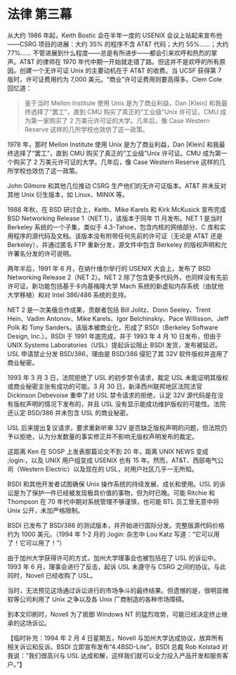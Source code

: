 # 法律 第三幕

从大约 1986 年起，Keith Bostic 会在半年一度的 USENIX 会议上站起来宣布他——CSRG 项目的进展：大约 35% 的程序不含 AT\&T 代码；大约 55%……；大约 77%…… 不管进展到什么程度——总是有所进步——都会引来欢呼和热烈的掌声。AT\&T 的律师在 1970 年代中期一开始就走错了路。但这并不是欢呼的所有原因。创建一个无许可证 Unix 的主要动机在于 AT\&T 的收费。当 UCSF 获得第 7 版时，许可证费用约为 7,000 美元。“商业”许可证费用则要高得多。Clem Cole 回忆道：

>鉴于当时 Mellon Institute 使用 Unix 是为了商业利益，Dan \[Klein] 和我最终选择了“罢工”，直到 CMU 购买了真正的“工业级”Unix 许可证。CMU 成为第一家购买了 2 万美元许可证的大学。几年后，像 Case Western Reserve 这样的几所学校也效仿了这一政策。

1978 年，那时 Mellon Institute 使用 Unix 是为了商业利益，Dan \[Klein] 和我最终选择了“罢工”，直到 CMU 购买了真正的“工业级”Unix 许可证。CMU 成为第一个购买了 2 万美元许可证的大学。几年后，像 Case Western Reserve 这样的几所学校也效仿了这一政策。

John Gilmore 和其他几位推动 CSRG 生产他们的无许可证版本。AT\&T 并未反对其他 Unix 衍生版本，如 Linux、MINIX 等。

1988 年秋，在 BSD 研讨会上，Keith、Mike Karels 和 Kirk McKusick 宣布完成 BSD Networking Release 1（NET 1），该版本于同年 11 月发布。NET 1 是当时 Berkeley 系统的一个子集，类似于 4.3-Tahoe，包含内核的网络部分、C 库和实用程序的源代码及文档。该版本没有附带任何先前的许可证（无论是 AT\&T 还是 Berkeley），并通过匿名 FTP 重新分发，源文件中包含 Berkeley 的版权声明和允许署名分发的许可说明。

两年半后，1991 年 6 月，在纳什维尔举行的 USENIX 大会上，发布了 BSD Networking Release 2（NET 2）。NET 2 除了包含更多代码外，也同样没有先前许可证。新功能包括基于卡内基梅隆大学 Mach 系统的新虚拟内存系统（由犹他大学移植）和对 Intel 386/486 系统的支持。

NET 2 是一次美俄合作成果，贡献者包括 Bill Jolitz、Donn Seeley、Trent Hein、Vadim Antonov、Mike Karels、Igor Belchinskiy、Pace Willisson、Jeff Polk 和 Tony Sanders。该版本被商业化，形成了 BSDI（Berkeley Software Design, Inc.）。BSDI 于 1991 年底完成，并于 1993 年 4 月 10 日发布，但由于 UNIX Systems Laboratories（USL）提起诉讼阻止 BSDI 发货，发布被延迟。USL 申请禁止分发 BSD/386，理由是 BSD/386 侵犯了其 32V 软件版权并盗用了商业秘密。

1993 年 3 月 3 日，法院拒绝了 USL 的初步禁令请求，裁定 USL 未能证明其版权或商业秘密主张有成功的可能。3 月 30 日，新泽西州联邦地区法院法官 Dickinson Debevoise 重申了对 USL 禁令请求的拒绝，认定 32V 源代码是在没有版权声明的情况下发布的，并且 USL 没有显示能成功维护版权的可能性。法院还认定 BSD/386 并未包含 USL 的商业秘密。

USL 后来提出复议请求，要求重新听审 32V 是否缺乏版权声明的问题，但法院仍予以拒绝，认为分发数量的事实修正并不影响无版权声明发布的裁定。

这距离 Ken 在 SOSP 上发表那篇论文不到 20 年，距离 UNIX NEWS 变成 ;login:，以及 UNIX 用户组变成 USENIX 也有 15 年。然而，AT\&T、西部电气公司（Western Electric）以及现在的 USL，对用户社区几乎一无所知。

BSDI 和其他开发者试图确保 Unix 操作系统的持续发展、成长和使用。USL 的诉讼是为了保护一件已经被发现极具价值的事物，但为时已晚。可能 Ritchie 和 Thompson 在 70 年代中期对系统管理不够谨慎，也可能 BTL 员工曾无意中将 Unix 公开，未加严格限制。

BSDI 已发布了 BSD/386 的测试版本，并开始进行国际分发。完整版源代码价格约为 1000 美元。（1994 年 1-2 月的 ;login: 杂志中 Lou Katz 写道：“它可以用了！它可以用了！”）

由于加州大学获得许可的方式，加州大学理事会也被包括在了 USL 的诉讼中。1993 年 6 月，理事会进行了反击，起诉 USL 未遵守与 CSRG 之间的协议。与此同时，Novell 已经收购了 USL。

当时，无法预见这场通过诉讼进行的市场争斗的最终结果。但遗憾的是，很明显微软等公司利用了 Unix 之争以及各 Unix 厂商制造的各种市场障碍。

到本文印刷时，Novell 为了抵御 Windows NT 的猛烈攻势，可能已经决定终止继承的这场诉讼。

【临时补充：1994 年 2 月 4 日星期五，Novell 与加州大学达成协议，放弃所有相关诉讼和反诉。BSDI 立即宣布发布“4.4BSD-Lite”。BSDI 总裁 Rob Kolstad 对我说：“我们很高兴与 USL 达成和解，这样我们就可以全力投入产品开发和服务客户。”】
